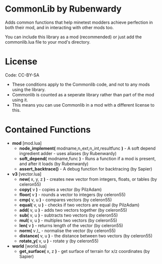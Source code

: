 CommonLib by Rubenwardy
=======================

Adds common functions that help minetest modders achieve perfection in both their mod, and in interacting with other mods too.

You can include this library as a mod (recommended) or just add the commonlib.lua file to your mod's directory.
			
License
=======

Code: CC-BY-SA

* These conditions apply to the Commonlib code, and not to any mods using the library.
* Commonlib is counted as a seperate library rather than part of the mod using it.
* This means you can use Commonlib in a mod with a different license to this.

Contained Functions
===================
* __mod__ [mod.lua]
	* __node_implement(__ modname,n_ext,n_int,resultfunc __)__ - A soft depend ingredient adder - uses aliases (by Rubenwardy)
	* __soft_depend(__ modname,func __)__ - Runs a function if a mod is present, and after it loads (by Rubenwardy)
	* __assert_backtrace()__ - A debug function for backtracing (by Sapier)
* __v3__ [vector.lua]
	* __new(__ x, y, z __)__ - creates new vector from integers, floats, or tables (by celeron55)
	* __copy(__ v __)__ - copies a vector (by PilzAdam)
	* __floor(__ v __)__ - rounds a vector to integers (by celeron55)
	* __cmp(__ v, u __)__ - compares vectors (by celeron55)
	* __equal(__ v, u __)__ - checks if two vectors are equal (by PilzAdam)
	* __add(__ v, u __)__ - adds two vectors together (by celeron55)
	* __sub(__ v, u __)__ - subtracts two vectors (by celeron55)
	* __mul(__ v, u __)__ - multiples two vectors (by celeron55)
	* __len(__ v __)__ - returns length of the vector (by celeron55)
	* __norm(__ v _)__ - normalise the vector (by celeron55)
	* __distance(__ v, u __)__ - the distance between two vectors (by celeron55)
	* __rotate_y(__ v, u __)__ - rotate y (by celeron55)
* __world__  [world.lua]
	* __get_surface(__ x, z __)__ - get surface of terrain for x/z coordinates (by Sapier)
